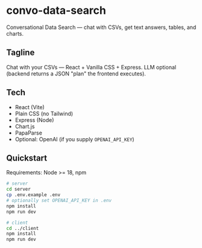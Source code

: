 # convo-data-search

Conversational Data Search — chat with CSVs, get text answers, tables, and charts.

## Tagline
Chat with your CSVs — React + Vanilla CSS + Express. LLM optional (backend returns a JSON "plan" the frontend executes).

## Tech
- React (Vite)
- Plain CSS (no Tailwind)
- Express (Node)
- Chart.js
- PapaParse
- Optional: OpenAI (if you supply `OPENAI_API_KEY`)

## Quickstart

Requirements: Node >= 18, npm

```bash
# server
cd server
cp .env.example .env
# optionally set OPENAI_API_KEY in .env
npm install
npm run dev

# client
cd ../client
npm install
npm run dev
```